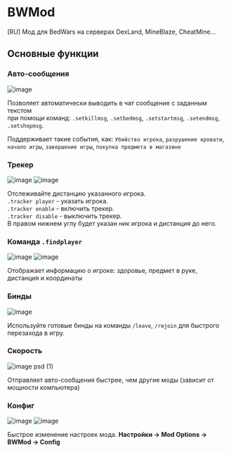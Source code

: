 # BWMod
[RU] Мод для BedWars на серверах DexLand, MineBlaze, CheatMine...

## Основные функции

### Авто-сообщения
![image](https://user-images.githubusercontent.com/119964453/216984265-989348f0-8246-4660-9746-528885206479.png)

Позволяет автоматически выводить в чат сообщение с заданным текстом  
при помощи команд: `.setkillmsg`, `.setbedmsg`, `.setstartmsg`, `.setendmsg`, `.setshopmsg`.  

Поддерживает такие события, как: `Убийство игрока`, `разрушение кровати`, `начало игры`, `завершение игры`, `покупка предмета в магазине`

### Трекер
![image](https://user-images.githubusercontent.com/119964453/216984555-788cd394-0a0e-4443-90e4-36d23318178f.png)
![image](https://user-images.githubusercontent.com/119964453/217018898-56cf1784-ea6e-42e3-9012-fbdddf6a44e0.png)


Отслеживайте дистанцию указанного игрока.  
`.tracker player` - указать игрока.  
`.tracker enable` - включить трекер.  
`.tracker disable` - выключить трекер.  
В правом нижнем углу будет указан ник игрока и дистанция до него.

### Команда `.findplayer`
![image](https://user-images.githubusercontent.com/119964453/217014264-3063f94e-e4c1-4d89-8862-c075e3062b90.png)
![image](https://user-images.githubusercontent.com/119964453/217019333-be591f10-70b0-4985-b860-5c846d3d77b6.png)


Отображает информацию о игроке: здоровье, предмет в руке, дистанция и координаты

### Бинды
![image](https://user-images.githubusercontent.com/119964453/217019010-0c39b03d-10ea-4e1e-b0c8-b2f635eaf6fd.png)

Используйте готовые бинды на команды `/leave`, `/rejoin` для быстрого перезахода в игру.

### Скорость
![image psd (1)](https://user-images.githubusercontent.com/119964453/217025860-a2b60289-44f2-4b3b-9ac3-50a2726a0be6.png)

Отправляет авто-сообщения быстрее, чем другие моды (зависит от мощности компьютера)

### Конфиг
![image](https://user-images.githubusercontent.com/119964453/217528589-2c3149f8-8535-4fb1-99f5-7c6d3f82585d.png)
![image](https://user-images.githubusercontent.com/119964453/217528593-9fb101ab-cfb3-4aec-8ea9-e30fea692c1c.png)

Быстрое изменение настроек мода. **Настройки -> Mod Options -> BWMod -> Config**
